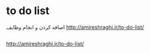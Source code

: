 # to do list
اضافه کردن و انجام وظایف
<a>http://amireshraghi.ir/to-do-list/</a>

 <img src="https://amireshraghi.ir/wp-content/uploads/2023/11/Screenshot-38.png" alt="">       
    
http://amireshraghi.ir/to-do-list/
